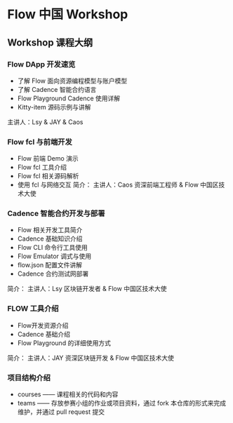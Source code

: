 # Flow 中国 Workshop

## Workshop 课程大纲

### Flow DApp 开发速览

- 了解 Flow 面向资源编程模型与账户模型 
- 了解 Cadence 智能合约语言
- Flow Playground Cadence 使用详解
- Kitty-item 源码示例与讲解

主讲人：Lsy & JAY & Caos

### Flow fcl 与前端开发

- Flow 前端 Demo 演示
- Flow fcl 工具介绍
- Flow fcl 相关源码解析
- 使用 fcl 与网络交互
简介：
主讲人：Caos
资深前端工程师 & Flow 中国区技术大使


### Cadence 智能合约开发与部署

  - Flow 相关开发工具简介
- Cadence 基础知识介绍
- Flow CLI 命令行工具使用
- Flow Emulator 调式与使用
- flow.json 配置文件讲解
- Cadence 合约测试网部署

简介：
主讲人：Lsy
区块链开发者 & Flow 中国区技术大使


### FLOW 工具介绍

- Flow开发资源介绍
- Cadence 基础介绍
- Flow Playground 的详细使用方式

简介：
主讲人：JAY
资深区块链开发 & Flow 中国区技术大使

### 项目结构介绍

- courses —— 课程相关的代码和内容
- teams —— 存放参赛小组的作业或项目资料，通过 fork 本仓库的形式来完成维护，并通过 pull request 提交
